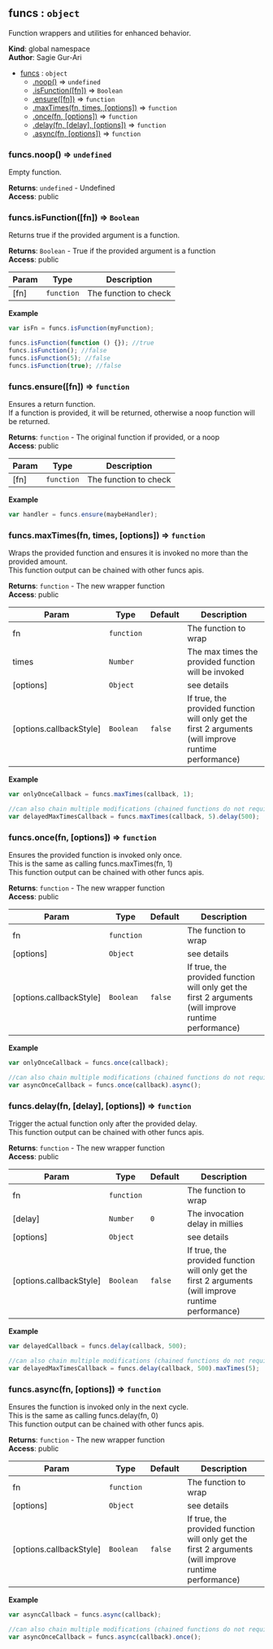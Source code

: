 <a name="funcs"></a>

## funcs : <code>object</code>
Function wrappers and utilities for enhanced behavior.

**Kind**: global namespace  
**Author**: Sagie Gur-Ari  

* [funcs](#funcs) : <code>object</code>
    * [.noop()](#funcs.noop) ⇒ <code>undefined</code>
    * [.isFunction([fn])](#funcs.isFunction) ⇒ <code>Boolean</code>
    * [.ensure([fn])](#funcs.ensure) ⇒ <code>function</code>
    * [.maxTimes(fn, times, [options])](#funcs.maxTimes) ⇒ <code>function</code>
    * [.once(fn, [options])](#funcs.once) ⇒ <code>function</code>
    * [.delay(fn, [delay], [options])](#funcs.delay) ⇒ <code>function</code>
    * [.async(fn, [options])](#funcs.async) ⇒ <code>function</code>

<a name="funcs.noop"></a>

### funcs.noop() ⇒ <code>undefined</code>
Empty function.

**Returns**: <code>undefined</code> - Undefined  
**Access**: public  
<a name="funcs.isFunction"></a>

### funcs.isFunction([fn]) ⇒ <code>Boolean</code>
Returns true if the provided argument is a function.

**Returns**: <code>Boolean</code> - True if the provided argument is a function  
**Access**: public  

| Param | Type | Description |
| --- | --- | --- |
| [fn] | <code>function</code> | The function to check |

**Example**  
````js
var isFn = funcs.isFunction(myFunction);

funcs.isFunction(function () {}); //true
funcs.isFunction(); //false
funcs.isFunction(5); //false
funcs.isFunction(true); //false
````
<a name="funcs.ensure"></a>

### funcs.ensure([fn]) ⇒ <code>function</code>
Ensures a return function.<br>
If a function is provided, it will be returned, otherwise a noop function will be returned.

**Returns**: <code>function</code> - The original function if provided, or a noop  
**Access**: public  

| Param | Type | Description |
| --- | --- | --- |
| [fn] | <code>function</code> | The function to check |

**Example**  
````js
var handler = funcs.ensure(maybeHandler);
````
<a name="funcs.maxTimes"></a>

### funcs.maxTimes(fn, times, [options]) ⇒ <code>function</code>
Wraps the provided function and ensures it is invoked no more than the provided amount.<br>
This function output can be chained with other funcs apis.

**Returns**: <code>function</code> - The new wrapper function  
**Access**: public  

| Param | Type | Default | Description |
| --- | --- | --- | --- |
| fn | <code>function</code> |  | The function to wrap |
| times | <code>Number</code> |  | The max times the provided function will be invoked |
| [options] | <code>Object</code> |  | see details |
| [options.callbackStyle] | <code>Boolean</code> | <code>false</code> | If true, the provided function will only get the first 2 arguments (will improve runtime performance) |

**Example**  
````js
var onlyOnceCallback = funcs.maxTimes(callback, 1);

//can also chain multiple modifications (chained functions do not require original function as argument)
var delayedMaxTimesCallback = funcs.maxTimes(callback, 5).delay(500);
````
<a name="funcs.once"></a>

### funcs.once(fn, [options]) ⇒ <code>function</code>
Ensures the provided function is invoked only once.<br>
This is the same as calling funcs.maxTimes(fn, 1)<br>
This function output can be chained with other funcs apis.

**Returns**: <code>function</code> - The new wrapper function  
**Access**: public  

| Param | Type | Default | Description |
| --- | --- | --- | --- |
| fn | <code>function</code> |  | The function to wrap |
| [options] | <code>Object</code> |  | see details |
| [options.callbackStyle] | <code>Boolean</code> | <code>false</code> | If true, the provided function will only get the first 2 arguments (will improve runtime performance) |

**Example**  
````js
var onlyOnceCallback = funcs.once(callback);

//can also chain multiple modifications (chained functions do not require original function as argument)
var asyncOnceCallback = funcs.once(callback).async();
````
<a name="funcs.delay"></a>

### funcs.delay(fn, [delay], [options]) ⇒ <code>function</code>
Trigger the actual function only after the provided delay.<br>
This function output can be chained with other funcs apis.

**Returns**: <code>function</code> - The new wrapper function  
**Access**: public  

| Param | Type | Default | Description |
| --- | --- | --- | --- |
| fn | <code>function</code> |  | The function to wrap |
| [delay] | <code>Number</code> | <code>0</code> | The invocation delay in millies |
| [options] | <code>Object</code> |  | see details |
| [options.callbackStyle] | <code>Boolean</code> | <code>false</code> | If true, the provided function will only get the first 2 arguments (will improve runtime performance) |

**Example**  
````js
var delayedCallback = funcs.delay(callback, 500);

//can also chain multiple modifications (chained functions do not require original function as argument)
var delayedMaxTimesCallback = funcs.delay(callback, 500).maxTimes(5);
````
<a name="funcs.async"></a>

### funcs.async(fn, [options]) ⇒ <code>function</code>
Ensures the function is invoked only in the next cycle.<br>
This is the same as calling funcs.delay(fn, 0)<br>
This function output can be chained with other funcs apis.

**Returns**: <code>function</code> - The new wrapper function  
**Access**: public  

| Param | Type | Default | Description |
| --- | --- | --- | --- |
| fn | <code>function</code> |  | The function to wrap |
| [options] | <code>Object</code> |  | see details |
| [options.callbackStyle] | <code>Boolean</code> | <code>false</code> | If true, the provided function will only get the first 2 arguments (will improve runtime performance) |

**Example**  
````js
var asyncCallback = funcs.async(callback);

//can also chain multiple modifications (chained functions do not require original function as argument)
var asyncOnceCallback = funcs.async(callback).once();
````
